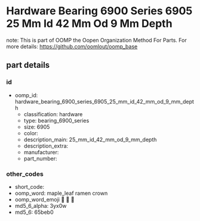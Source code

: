 # Hardware Bearing 6900 Series 6905 25 Mm Id 42 Mm Od 9 Mm Depth  

note: This is part of OOMP the Oopen Organization Method For Parts. For more details: https://github.com/oomlout/oomp_base

##  part details





### id
* oomp_id: hardware_bearing_6900_series_6905_25_mm_id_42_mm_od_9_mm_depth
  * classification: hardware
  * type: bearing_6900_series
  * size: 6905
  * color: 
  * description_main: 25_mm_id_42_mm_od_9_mm_depth
  * description_extra: 
  * manufacturer: 
  * part_number: 

### other_codes
* short_code: 
* oomp_word: maple_leaf ramen crown
* oomp_word_emoji :maple_leaf: :ramen: :crown:
* md5_6_alpha: 3yx0w
* md5_6: 65beb0